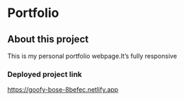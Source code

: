 # Portfolio

## About this project
This is my personal portfolio webpage.It’s fully responsive

### Deployed project link 
https://goofy-bose-8befec.netlify.app
